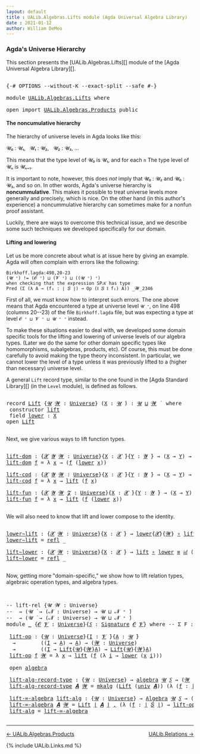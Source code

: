 ```yaml
---
layout: default
title : UALib.Algebras.Lifts module (Agda Universal Algebra Library)
date : 2021-01-12
author: William DeMeo
---
```


### <a id="agdas-universe-hierarchy">Agda's Universe Hierarchy</a>

This section presents the [UALib.Algebras.Lifts][] module of the [Agda Universal Algebra Library][].

<pre class="Agda">

<a id="319" class="Symbol">{-#</a> <a id="323" class="Keyword">OPTIONS</a> <a id="331" class="Pragma">--without-K</a> <a id="343" class="Pragma">--exact-split</a> <a id="357" class="Pragma">--safe</a> <a id="364" class="Symbol">#-}</a>

<a id="369" class="Keyword">module</a> <a id="376" href="UALib.Algebras.Lifts.html" class="Module">UALib.Algebras.Lifts</a> <a id="397" class="Keyword">where</a>

<a id="404" class="Keyword">open</a> <a id="409" class="Keyword">import</a> <a id="416" href="UALib.Algebras.Products.html" class="Module">UALib.Algebras.Products</a> <a id="440" class="Keyword">public</a>
</pre>

#### The noncumulative hierarchy

The hierarchy of universe levels in Agda looks like this:

𝓤₀ : 𝓤₁, &nbsp; 𝓤₁ : 𝓤₂, &nbsp; 𝓤₂ : 𝓤₃, …

This means that the type level of 𝓤₀ is 𝓤₁, and for each `n` The type level of 𝓤ₙ is 𝓤ₙ₊₁.

It is important to note, however, this does *not* imply that 𝓤₀ : 𝓤₂ and 𝓤₀ : 𝓤₃, and so on.  In other words, Agda's universe hierarchy is **noncummulative**.  This makes it possible to treat universe levels more generally and precisely, which is nice. On the other hand (in this author's experience) a noncummulative hierarchy can sometimes make for a nonfun proof assistant.

Luckily, there are ways to overcome this technical issue, and we describe some such techniques we developed specifically for our domain.

#### Lifting and lowering

Let us be more concrete about what is at issue here by giving an example. Agda will often complain with errors like the following:

```
Birkhoff.lagda:498,20-23
(𝓤 ⁺) != (𝓞 ⁺) ⊔ (𝓥 ⁺) ⊔ ((𝓤 ⁺) ⁺)
when checking that the expression SP𝒦 has type
Pred (Σ (λ A → (f₁ : ∣ 𝑆 ∣) → Op (∥ 𝑆 ∥ f₁) A)) _𝓦_2346
```

First of all, we must know how to interpret such errors. The one above means that Agda encountered a type at universe level `𝓤 ⁺`, on line 498 (columns 20--23) of the file `Birkhoff.lagda` file, but was expecting a type at level `𝓞 ⁺ ⊔ 𝓥 ⁺ ⊔ 𝓤 ⁺ ⁺` instead.

To make these situations easier to deal with, we developed some domain specific tools for the lifting and lowering of universe levels of our algebra types. (Later we do the same for other domain specific types like homomorphisms, subalgebras, products, etc).  Of course, this must be done carefully to avoid making the type theory inconsistent.  In particular, we cannot lower the level of a type unless it was previously lifted to a (higher than necessary) universe level.

A general `Lift` record type, similar to the one found in the [Agda Standard Library][] (in the `Level` module), is defined as follows.

<pre class="Agda">

<a id="2420" class="Keyword">record</a> <a id="Lift"></a><a id="2427" href="UALib.Algebras.Lifts.html#2427" class="Record">Lift</a> <a id="2432" class="Symbol">{</a><a id="2433" href="UALib.Algebras.Lifts.html#2433" class="Bound">𝓤</a> <a id="2435" href="UALib.Algebras.Lifts.html#2435" class="Bound">𝓦</a> <a id="2437" class="Symbol">:</a> <a id="2439" href="universes.html#551" class="Postulate">Universe</a><a id="2447" class="Symbol">}</a> <a id="2449" class="Symbol">(</a><a id="2450" href="UALib.Algebras.Lifts.html#2450" class="Bound">X</a> <a id="2452" class="Symbol">:</a> <a id="2454" href="UALib.Algebras.Lifts.html#2433" class="Bound">𝓤</a> <a id="2456" href="universes.html#758" class="Function Operator">̇</a><a id="2457" class="Symbol">)</a> <a id="2459" class="Symbol">:</a> <a id="2461" href="UALib.Algebras.Lifts.html#2433" class="Bound">𝓤</a> <a id="2463" href="Agda.Primitive.html#636" class="Primitive Operator">⊔</a> <a id="2465" href="UALib.Algebras.Lifts.html#2435" class="Bound">𝓦</a> <a id="2467" href="universes.html#758" class="Function Operator">̇</a>  <a id="2470" class="Keyword">where</a>
 <a id="2477" class="Keyword">constructor</a> <a id="lift"></a><a id="2489" href="UALib.Algebras.Lifts.html#2489" class="InductiveConstructor">lift</a>
 <a id="2495" class="Keyword">field</a> <a id="Lift.lower"></a><a id="2501" href="UALib.Algebras.Lifts.html#2501" class="Field">lower</a> <a id="2507" class="Symbol">:</a> <a id="2509" href="UALib.Algebras.Lifts.html#2450" class="Bound">X</a>
<a id="2511" class="Keyword">open</a> <a id="2516" href="UALib.Algebras.Lifts.html#2427" class="Module">Lift</a>

</pre>

Next, we give various ways to lift function types.

<pre class="Agda">

<a id="lift-dom"></a><a id="2600" href="UALib.Algebras.Lifts.html#2600" class="Function">lift-dom</a> <a id="2609" class="Symbol">:</a> <a id="2611" class="Symbol">{</a><a id="2612" href="UALib.Algebras.Lifts.html#2612" class="Bound">𝓧</a> <a id="2614" href="UALib.Algebras.Lifts.html#2614" class="Bound">𝓨</a> <a id="2616" href="UALib.Algebras.Lifts.html#2616" class="Bound">𝓦</a> <a id="2618" class="Symbol">:</a> <a id="2620" href="universes.html#551" class="Postulate">Universe</a><a id="2628" class="Symbol">}{</a><a id="2630" href="UALib.Algebras.Lifts.html#2630" class="Bound">X</a> <a id="2632" class="Symbol">:</a> <a id="2634" href="UALib.Algebras.Lifts.html#2612" class="Bound">𝓧</a> <a id="2636" href="universes.html#758" class="Function Operator">̇</a><a id="2637" class="Symbol">}{</a><a id="2639" href="UALib.Algebras.Lifts.html#2639" class="Bound">Y</a> <a id="2641" class="Symbol">:</a> <a id="2643" href="UALib.Algebras.Lifts.html#2614" class="Bound">𝓨</a> <a id="2645" href="universes.html#758" class="Function Operator">̇</a><a id="2646" class="Symbol">}</a> <a id="2648" class="Symbol">→</a> <a id="2650" class="Symbol">(</a><a id="2651" href="UALib.Algebras.Lifts.html#2630" class="Bound">X</a> <a id="2653" class="Symbol">→</a> <a id="2655" href="UALib.Algebras.Lifts.html#2639" class="Bound">Y</a><a id="2656" class="Symbol">)</a> <a id="2658" class="Symbol">→</a> <a id="2660" class="Symbol">(</a><a id="2661" href="UALib.Algebras.Lifts.html#2427" class="Record">Lift</a><a id="2665" class="Symbol">{</a><a id="2666" href="UALib.Algebras.Lifts.html#2612" class="Bound">𝓧</a><a id="2667" class="Symbol">}{</a><a id="2669" href="UALib.Algebras.Lifts.html#2616" class="Bound">𝓦</a><a id="2670" class="Symbol">}</a> <a id="2672" href="UALib.Algebras.Lifts.html#2630" class="Bound">X</a> <a id="2674" class="Symbol">→</a> <a id="2676" href="UALib.Algebras.Lifts.html#2639" class="Bound">Y</a><a id="2677" class="Symbol">)</a>
<a id="2679" href="UALib.Algebras.Lifts.html#2600" class="Function">lift-dom</a> <a id="2688" href="UALib.Algebras.Lifts.html#2688" class="Bound">f</a> <a id="2690" class="Symbol">=</a> <a id="2692" class="Symbol">λ</a> <a id="2694" href="UALib.Algebras.Lifts.html#2694" class="Bound">x</a> <a id="2696" class="Symbol">→</a> <a id="2698" class="Symbol">(</a><a id="2699" href="UALib.Algebras.Lifts.html#2688" class="Bound">f</a> <a id="2701" class="Symbol">(</a><a id="2702" href="UALib.Algebras.Lifts.html#2501" class="Field">lower</a> <a id="2708" href="UALib.Algebras.Lifts.html#2694" class="Bound">x</a><a id="2709" class="Symbol">))</a>

<a id="lift-cod"></a><a id="2713" href="UALib.Algebras.Lifts.html#2713" class="Function">lift-cod</a> <a id="2722" class="Symbol">:</a> <a id="2724" class="Symbol">{</a><a id="2725" href="UALib.Algebras.Lifts.html#2725" class="Bound">𝓧</a> <a id="2727" href="UALib.Algebras.Lifts.html#2727" class="Bound">𝓨</a> <a id="2729" href="UALib.Algebras.Lifts.html#2729" class="Bound">𝓦</a> <a id="2731" class="Symbol">:</a> <a id="2733" href="universes.html#551" class="Postulate">Universe</a><a id="2741" class="Symbol">}{</a><a id="2743" href="UALib.Algebras.Lifts.html#2743" class="Bound">X</a> <a id="2745" class="Symbol">:</a> <a id="2747" href="UALib.Algebras.Lifts.html#2725" class="Bound">𝓧</a> <a id="2749" href="universes.html#758" class="Function Operator">̇</a><a id="2750" class="Symbol">}{</a><a id="2752" href="UALib.Algebras.Lifts.html#2752" class="Bound">Y</a> <a id="2754" class="Symbol">:</a> <a id="2756" href="UALib.Algebras.Lifts.html#2727" class="Bound">𝓨</a> <a id="2758" href="universes.html#758" class="Function Operator">̇</a><a id="2759" class="Symbol">}</a> <a id="2761" class="Symbol">→</a> <a id="2763" class="Symbol">(</a><a id="2764" href="UALib.Algebras.Lifts.html#2743" class="Bound">X</a> <a id="2766" class="Symbol">→</a> <a id="2768" href="UALib.Algebras.Lifts.html#2752" class="Bound">Y</a><a id="2769" class="Symbol">)</a> <a id="2771" class="Symbol">→</a> <a id="2773" class="Symbol">(</a><a id="2774" href="UALib.Algebras.Lifts.html#2743" class="Bound">X</a> <a id="2776" class="Symbol">→</a> <a id="2778" href="UALib.Algebras.Lifts.html#2427" class="Record">Lift</a><a id="2782" class="Symbol">{</a><a id="2783" href="UALib.Algebras.Lifts.html#2727" class="Bound">𝓨</a><a id="2784" class="Symbol">}{</a><a id="2786" href="UALib.Algebras.Lifts.html#2729" class="Bound">𝓦</a><a id="2787" class="Symbol">}</a> <a id="2789" href="UALib.Algebras.Lifts.html#2752" class="Bound">Y</a><a id="2790" class="Symbol">)</a>
<a id="2792" href="UALib.Algebras.Lifts.html#2713" class="Function">lift-cod</a> <a id="2801" href="UALib.Algebras.Lifts.html#2801" class="Bound">f</a> <a id="2803" class="Symbol">=</a> <a id="2805" class="Symbol">λ</a> <a id="2807" href="UALib.Algebras.Lifts.html#2807" class="Bound">x</a> <a id="2809" class="Symbol">→</a> <a id="2811" href="UALib.Algebras.Lifts.html#2489" class="InductiveConstructor">lift</a> <a id="2816" class="Symbol">(</a><a id="2817" href="UALib.Algebras.Lifts.html#2801" class="Bound">f</a> <a id="2819" href="UALib.Algebras.Lifts.html#2807" class="Bound">x</a><a id="2820" class="Symbol">)</a>

<a id="lift-fun"></a><a id="2823" href="UALib.Algebras.Lifts.html#2823" class="Function">lift-fun</a> <a id="2832" class="Symbol">:</a> <a id="2834" class="Symbol">{</a><a id="2835" href="UALib.Algebras.Lifts.html#2835" class="Bound">𝓧</a> <a id="2837" href="UALib.Algebras.Lifts.html#2837" class="Bound">𝓨</a> <a id="2839" href="UALib.Algebras.Lifts.html#2839" class="Bound">𝓦</a> <a id="2841" href="UALib.Algebras.Lifts.html#2841" class="Bound">𝓩</a> <a id="2843" class="Symbol">:</a> <a id="2845" href="universes.html#551" class="Postulate">Universe</a><a id="2853" class="Symbol">}{</a><a id="2855" href="UALib.Algebras.Lifts.html#2855" class="Bound">X</a> <a id="2857" class="Symbol">:</a> <a id="2859" href="UALib.Algebras.Lifts.html#2835" class="Bound">𝓧</a> <a id="2861" href="universes.html#758" class="Function Operator">̇</a><a id="2862" class="Symbol">}{</a><a id="2864" href="UALib.Algebras.Lifts.html#2864" class="Bound">Y</a> <a id="2866" class="Symbol">:</a> <a id="2868" href="UALib.Algebras.Lifts.html#2837" class="Bound">𝓨</a> <a id="2870" href="universes.html#758" class="Function Operator">̇</a><a id="2871" class="Symbol">}</a> <a id="2873" class="Symbol">→</a> <a id="2875" class="Symbol">(</a><a id="2876" href="UALib.Algebras.Lifts.html#2855" class="Bound">X</a> <a id="2878" class="Symbol">→</a> <a id="2880" href="UALib.Algebras.Lifts.html#2864" class="Bound">Y</a><a id="2881" class="Symbol">)</a> <a id="2883" class="Symbol">→</a> <a id="2885" class="Symbol">(</a><a id="2886" href="UALib.Algebras.Lifts.html#2427" class="Record">Lift</a><a id="2890" class="Symbol">{</a><a id="2891" href="UALib.Algebras.Lifts.html#2835" class="Bound">𝓧</a><a id="2892" class="Symbol">}{</a><a id="2894" href="UALib.Algebras.Lifts.html#2839" class="Bound">𝓦</a><a id="2895" class="Symbol">}</a> <a id="2897" href="UALib.Algebras.Lifts.html#2855" class="Bound">X</a> <a id="2899" class="Symbol">→</a> <a id="2901" href="UALib.Algebras.Lifts.html#2427" class="Record">Lift</a><a id="2905" class="Symbol">{</a><a id="2906" href="UALib.Algebras.Lifts.html#2837" class="Bound">𝓨</a><a id="2907" class="Symbol">}{</a><a id="2909" href="UALib.Algebras.Lifts.html#2841" class="Bound">𝓩</a><a id="2910" class="Symbol">}</a> <a id="2912" href="UALib.Algebras.Lifts.html#2864" class="Bound">Y</a><a id="2913" class="Symbol">)</a>
<a id="2915" href="UALib.Algebras.Lifts.html#2823" class="Function">lift-fun</a> <a id="2924" href="UALib.Algebras.Lifts.html#2924" class="Bound">f</a> <a id="2926" class="Symbol">=</a> <a id="2928" class="Symbol">λ</a> <a id="2930" href="UALib.Algebras.Lifts.html#2930" class="Bound">x</a> <a id="2932" class="Symbol">→</a> <a id="2934" href="UALib.Algebras.Lifts.html#2489" class="InductiveConstructor">lift</a> <a id="2939" class="Symbol">(</a><a id="2940" href="UALib.Algebras.Lifts.html#2924" class="Bound">f</a> <a id="2942" class="Symbol">(</a><a id="2943" href="UALib.Algebras.Lifts.html#2501" class="Field">lower</a> <a id="2949" href="UALib.Algebras.Lifts.html#2930" class="Bound">x</a><a id="2950" class="Symbol">))</a>

</pre>

We will also need to know that lift and lower compose to the identity.

<pre class="Agda">

<a id="lower∼lift"></a><a id="3052" href="UALib.Algebras.Lifts.html#3052" class="Function">lower∼lift</a> <a id="3063" class="Symbol">:</a> <a id="3065" class="Symbol">{</a><a id="3066" href="UALib.Algebras.Lifts.html#3066" class="Bound">𝓧</a> <a id="3068" href="UALib.Algebras.Lifts.html#3068" class="Bound">𝓦</a> <a id="3070" class="Symbol">:</a> <a id="3072" href="universes.html#551" class="Postulate">Universe</a><a id="3080" class="Symbol">}{</a><a id="3082" href="UALib.Algebras.Lifts.html#3082" class="Bound">X</a> <a id="3084" class="Symbol">:</a> <a id="3086" href="UALib.Algebras.Lifts.html#3066" class="Bound">𝓧</a> <a id="3088" href="universes.html#758" class="Function Operator">̇</a><a id="3089" class="Symbol">}</a> <a id="3091" class="Symbol">→</a> <a id="3093" href="UALib.Algebras.Lifts.html#2501" class="Field">lower</a><a id="3098" class="Symbol">{</a><a id="3099" href="UALib.Algebras.Lifts.html#3066" class="Bound">𝓧</a><a id="3100" class="Symbol">}{</a><a id="3102" href="UALib.Algebras.Lifts.html#3068" class="Bound">𝓦</a><a id="3103" class="Symbol">}</a> <a id="3105" href="MGS-MLTT.html#3813" class="Function Operator">∘</a> <a id="3107" href="UALib.Algebras.Lifts.html#2489" class="InductiveConstructor">lift</a> <a id="3112" href="UALib.Prelude.Preliminaries.html#5654" class="Datatype Operator">≡</a> <a id="3114" href="MGS-MLTT.html#3778" class="Function">𝑖𝑑</a> <a id="3117" href="UALib.Algebras.Lifts.html#3082" class="Bound">X</a>
<a id="3119" href="UALib.Algebras.Lifts.html#3052" class="Function">lower∼lift</a> <a id="3130" class="Symbol">=</a> <a id="3132" href="UALib.Prelude.Preliminaries.html#5690" class="InductiveConstructor">refl</a> <a id="3137" class="Symbol">_</a>

<a id="lift∼lower"></a><a id="3140" href="UALib.Algebras.Lifts.html#3140" class="Function">lift∼lower</a> <a id="3151" class="Symbol">:</a> <a id="3153" class="Symbol">{</a><a id="3154" href="UALib.Algebras.Lifts.html#3154" class="Bound">𝓧</a> <a id="3156" href="UALib.Algebras.Lifts.html#3156" class="Bound">𝓦</a> <a id="3158" class="Symbol">:</a> <a id="3160" href="universes.html#551" class="Postulate">Universe</a><a id="3168" class="Symbol">}{</a><a id="3170" href="UALib.Algebras.Lifts.html#3170" class="Bound">X</a> <a id="3172" class="Symbol">:</a> <a id="3174" href="UALib.Algebras.Lifts.html#3154" class="Bound">𝓧</a> <a id="3176" href="universes.html#758" class="Function Operator">̇</a><a id="3177" class="Symbol">}</a> <a id="3179" class="Symbol">→</a> <a id="3181" href="UALib.Algebras.Lifts.html#2489" class="InductiveConstructor">lift</a> <a id="3186" href="MGS-MLTT.html#3813" class="Function Operator">∘</a> <a id="3188" href="UALib.Algebras.Lifts.html#2501" class="Field">lower</a> <a id="3194" href="UALib.Prelude.Preliminaries.html#5654" class="Datatype Operator">≡</a> <a id="3196" href="MGS-MLTT.html#3778" class="Function">𝑖𝑑</a> <a id="3199" class="Symbol">(</a><a id="3200" href="UALib.Algebras.Lifts.html#2427" class="Record">Lift</a><a id="3204" class="Symbol">{</a><a id="3205" href="UALib.Algebras.Lifts.html#3154" class="Bound">𝓧</a><a id="3206" class="Symbol">}{</a><a id="3208" href="UALib.Algebras.Lifts.html#3156" class="Bound">𝓦</a><a id="3209" class="Symbol">}</a> <a id="3211" href="UALib.Algebras.Lifts.html#3170" class="Bound">X</a><a id="3212" class="Symbol">)</a>
<a id="3214" href="UALib.Algebras.Lifts.html#3140" class="Function">lift∼lower</a> <a id="3225" class="Symbol">=</a> <a id="3227" href="UALib.Prelude.Preliminaries.html#5690" class="InductiveConstructor">refl</a> <a id="3232" class="Symbol">_</a>

</pre>

Now, getting more "domain-specific," we show how to lift relation types, algebraic operation types, and algebra types.

<pre class="Agda">


<a id="3382" class="Comment">-- lift-rel {𝓤 𝓦 : Universe}</a>
<a id="3411" class="Comment">--  → (𝓤 ̇ → (𝓝 : Universe) → 𝓤 ⊔ 𝓝 ⁺ ̇)</a>
<a id="3452" class="Comment">--  → (𝓤 ̇ → (𝓝 : Universe) → 𝓤 ⊔ 𝓝 ⁺ ̇)</a>
<a id="3493" class="Keyword">module</a> <a id="3500" href="UALib.Algebras.Lifts.html#3500" class="Module">_</a> <a id="3502" class="Symbol">{</a><a id="3503" href="UALib.Algebras.Lifts.html#3503" class="Bound">𝓞</a> <a id="3505" href="UALib.Algebras.Lifts.html#3505" class="Bound">𝓥</a> <a id="3507" class="Symbol">:</a> <a id="3509" href="universes.html#551" class="Postulate">Universe</a><a id="3517" class="Symbol">}{</a><a id="3519" href="UALib.Algebras.Lifts.html#3519" class="Bound">𝑆</a> <a id="3521" class="Symbol">:</a> <a id="3523" href="UALib.Algebras.Signatures.html#1457" class="Function">Signature</a> <a id="3533" href="UALib.Algebras.Lifts.html#3503" class="Bound">𝓞</a> <a id="3535" href="UALib.Algebras.Lifts.html#3505" class="Bound">𝓥</a><a id="3536" class="Symbol">}</a> <a id="3538" class="Keyword">where</a> <a id="3544" class="Comment">-- Σ F ꞉ 𝓞 ̇ , ( F → 𝓥 ̇)} where</a>

 <a id="3579" href="UALib.Algebras.Lifts.html#3579" class="Function">lift-op</a> <a id="3587" class="Symbol">:</a> <a id="3589" class="Symbol">{</a><a id="3590" href="UALib.Algebras.Lifts.html#3590" class="Bound">𝓤</a> <a id="3592" class="Symbol">:</a> <a id="3594" href="universes.html#551" class="Postulate">Universe</a><a id="3602" class="Symbol">}{</a><a id="3604" href="UALib.Algebras.Lifts.html#3604" class="Bound">I</a> <a id="3606" class="Symbol">:</a> <a id="3608" href="UALib.Algebras.Lifts.html#3505" class="Bound">𝓥</a> <a id="3610" href="universes.html#758" class="Function Operator">̇</a><a id="3611" class="Symbol">}{</a><a id="3613" href="UALib.Algebras.Lifts.html#3613" class="Bound">A</a> <a id="3615" class="Symbol">:</a> <a id="3617" href="UALib.Algebras.Lifts.html#3590" class="Bound">𝓤</a> <a id="3619" href="universes.html#758" class="Function Operator">̇</a><a id="3620" class="Symbol">}</a>
  <a id="3624" class="Symbol">→</a>        <a id="3633" class="Symbol">((</a><a id="3635" href="UALib.Algebras.Lifts.html#3604" class="Bound">I</a> <a id="3637" class="Symbol">→</a> <a id="3639" href="UALib.Algebras.Lifts.html#3613" class="Bound">A</a><a id="3640" class="Symbol">)</a> <a id="3642" class="Symbol">→</a> <a id="3644" href="UALib.Algebras.Lifts.html#3613" class="Bound">A</a><a id="3645" class="Symbol">)</a> <a id="3647" class="Symbol">→</a> <a id="3649" class="Symbol">(</a><a id="3650" href="UALib.Algebras.Lifts.html#3650" class="Bound">𝓦</a> <a id="3652" class="Symbol">:</a> <a id="3654" href="universes.html#551" class="Postulate">Universe</a><a id="3662" class="Symbol">)</a>
  <a id="3666" class="Symbol">→</a>        <a id="3675" class="Symbol">((</a><a id="3677" href="UALib.Algebras.Lifts.html#3604" class="Bound">I</a> <a id="3679" class="Symbol">→</a> <a id="3681" href="UALib.Algebras.Lifts.html#2427" class="Record">Lift</a><a id="3685" class="Symbol">{</a><a id="3686" href="UALib.Algebras.Lifts.html#3590" class="Bound">𝓤</a><a id="3687" class="Symbol">}{</a><a id="3689" href="UALib.Algebras.Lifts.html#3650" class="Bound">𝓦</a><a id="3690" class="Symbol">}</a><a id="3691" href="UALib.Algebras.Lifts.html#3613" class="Bound">A</a><a id="3692" class="Symbol">)</a> <a id="3694" class="Symbol">→</a> <a id="3696" href="UALib.Algebras.Lifts.html#2427" class="Record">Lift</a><a id="3700" class="Symbol">{</a><a id="3701" href="UALib.Algebras.Lifts.html#3590" class="Bound">𝓤</a><a id="3702" class="Symbol">}{</a><a id="3704" href="UALib.Algebras.Lifts.html#3650" class="Bound">𝓦</a><a id="3705" class="Symbol">}</a><a id="3706" href="UALib.Algebras.Lifts.html#3613" class="Bound">A</a><a id="3707" class="Symbol">)</a>
 <a id="3710" href="UALib.Algebras.Lifts.html#3579" class="Function">lift-op</a> <a id="3718" href="UALib.Algebras.Lifts.html#3718" class="Bound">f</a> <a id="3720" href="UALib.Algebras.Lifts.html#3720" class="Bound">𝓦</a> <a id="3722" class="Symbol">=</a> <a id="3724" class="Symbol">λ</a> <a id="3726" href="UALib.Algebras.Lifts.html#3726" class="Bound">x</a> <a id="3728" class="Symbol">→</a> <a id="3730" href="UALib.Algebras.Lifts.html#2489" class="InductiveConstructor">lift</a> <a id="3735" class="Symbol">(</a><a id="3736" href="UALib.Algebras.Lifts.html#3718" class="Bound">f</a> <a id="3738" class="Symbol">(λ</a> <a id="3741" href="UALib.Algebras.Lifts.html#3741" class="Bound">i</a> <a id="3743" class="Symbol">→</a> <a id="3745" href="UALib.Algebras.Lifts.html#2501" class="Field">lower</a> <a id="3751" class="Symbol">(</a><a id="3752" href="UALib.Algebras.Lifts.html#3726" class="Bound">x</a> <a id="3754" href="UALib.Algebras.Lifts.html#3741" class="Bound">i</a><a id="3755" class="Symbol">)))</a>

 <a id="3761" class="Keyword">open</a> <a id="3766" href="UALib.Algebras.Algebras.html#2047" class="Module">algebra</a>

 <a id="3776" href="UALib.Algebras.Lifts.html#3776" class="Function">lift-alg-record-type</a> <a id="3797" class="Symbol">:</a> <a id="3799" class="Symbol">{</a><a id="3800" href="UALib.Algebras.Lifts.html#3800" class="Bound">𝓤</a> <a id="3802" class="Symbol">:</a> <a id="3804" href="universes.html#551" class="Postulate">Universe</a><a id="3812" class="Symbol">}</a> <a id="3814" class="Symbol">→</a> <a id="3816" href="UALib.Algebras.Algebras.html#2047" class="Record">algebra</a> <a id="3824" href="UALib.Algebras.Lifts.html#3800" class="Bound">𝓤</a> <a id="3826" href="UALib.Algebras.Lifts.html#3519" class="Bound">𝑆</a> <a id="3828" class="Symbol">→</a> <a id="3830" class="Symbol">(</a><a id="3831" href="UALib.Algebras.Lifts.html#3831" class="Bound">𝓦</a> <a id="3833" class="Symbol">:</a> <a id="3835" href="universes.html#551" class="Postulate">Universe</a><a id="3843" class="Symbol">)</a> <a id="3845" class="Symbol">→</a> <a id="3847" href="UALib.Algebras.Algebras.html#2047" class="Record">algebra</a> <a id="3855" class="Symbol">(</a><a id="3856" href="UALib.Algebras.Lifts.html#3800" class="Bound">𝓤</a> <a id="3858" href="Agda.Primitive.html#636" class="Primitive Operator">⊔</a> <a id="3860" href="UALib.Algebras.Lifts.html#3831" class="Bound">𝓦</a><a id="3861" class="Symbol">)</a> <a id="3863" href="UALib.Algebras.Lifts.html#3519" class="Bound">𝑆</a>
 <a id="3866" href="UALib.Algebras.Lifts.html#3776" class="Function">lift-alg-record-type</a> <a id="3887" href="UALib.Algebras.Lifts.html#3887" class="Bound">𝑨</a> <a id="3889" href="UALib.Algebras.Lifts.html#3889" class="Bound">𝓦</a> <a id="3891" class="Symbol">=</a> <a id="3893" href="UALib.Algebras.Algebras.html#2128" class="InductiveConstructor">mkalg</a> <a id="3899" class="Symbol">(</a><a id="3900" href="UALib.Algebras.Lifts.html#2427" class="Record">Lift</a> <a id="3905" class="Symbol">(</a><a id="3906" href="UALib.Algebras.Algebras.html#2145" class="Field">univ</a> <a id="3911" href="UALib.Algebras.Lifts.html#3887" class="Bound">𝑨</a><a id="3912" class="Symbol">))</a> <a id="3915" class="Symbol">(λ</a> <a id="3918" class="Symbol">(</a><a id="3919" href="UALib.Algebras.Lifts.html#3919" class="Bound">f</a> <a id="3921" class="Symbol">:</a> <a id="3923" href="UALib.Prelude.Preliminaries.html#10371" class="Function Operator">∣</a> <a id="3925" href="UALib.Algebras.Lifts.html#3519" class="Bound">𝑆</a> <a id="3927" href="UALib.Prelude.Preliminaries.html#10371" class="Function Operator">∣</a><a id="3928" class="Symbol">)</a> <a id="3930" class="Symbol">→</a> <a id="3932" href="UALib.Algebras.Lifts.html#3579" class="Function">lift-op</a> <a id="3940" class="Symbol">((</a><a id="3942" href="UALib.Algebras.Algebras.html#2159" class="Field">op</a> <a id="3945" href="UALib.Algebras.Lifts.html#3887" class="Bound">𝑨</a><a id="3946" class="Symbol">)</a> <a id="3948" href="UALib.Algebras.Lifts.html#3919" class="Bound">f</a><a id="3949" class="Symbol">)</a> <a id="3951" href="UALib.Algebras.Lifts.html#3889" class="Bound">𝓦</a><a id="3952" class="Symbol">)</a>

 <a id="3956" href="UALib.Algebras.Lifts.html#3956" class="Function">lift-∞-algebra</a> <a id="3971" href="UALib.Algebras.Lifts.html#3971" class="Function">lift-alg</a> <a id="3980" class="Symbol">:</a> <a id="3982" class="Symbol">{</a><a id="3983" href="UALib.Algebras.Lifts.html#3983" class="Bound">𝓤</a> <a id="3985" class="Symbol">:</a> <a id="3987" href="universes.html#551" class="Postulate">Universe</a><a id="3995" class="Symbol">}</a> <a id="3997" class="Symbol">→</a> <a id="3999" href="UALib.Algebras.Algebras.html#813" class="Function">Algebra</a> <a id="4007" href="UALib.Algebras.Lifts.html#3983" class="Bound">𝓤</a> <a id="4009" href="UALib.Algebras.Lifts.html#3519" class="Bound">𝑆</a> <a id="4011" class="Symbol">→</a> <a id="4013" class="Symbol">(</a><a id="4014" href="UALib.Algebras.Lifts.html#4014" class="Bound">𝓦</a> <a id="4016" class="Symbol">:</a> <a id="4018" href="universes.html#551" class="Postulate">Universe</a><a id="4026" class="Symbol">)</a> <a id="4028" class="Symbol">→</a> <a id="4030" href="UALib.Algebras.Algebras.html#813" class="Function">Algebra</a> <a id="4038" class="Symbol">(</a><a id="4039" href="UALib.Algebras.Lifts.html#3983" class="Bound">𝓤</a> <a id="4041" href="Agda.Primitive.html#636" class="Primitive Operator">⊔</a> <a id="4043" href="UALib.Algebras.Lifts.html#4014" class="Bound">𝓦</a><a id="4044" class="Symbol">)</a> <a id="4046" href="UALib.Algebras.Lifts.html#3519" class="Bound">𝑆</a>
 <a id="4049" href="UALib.Algebras.Lifts.html#3956" class="Function">lift-∞-algebra</a> <a id="4064" href="UALib.Algebras.Lifts.html#4064" class="Bound">𝑨</a> <a id="4066" href="UALib.Algebras.Lifts.html#4066" class="Bound">𝓦</a> <a id="4068" class="Symbol">=</a> <a id="4070" href="UALib.Algebras.Lifts.html#2427" class="Record">Lift</a> <a id="4075" href="UALib.Prelude.Preliminaries.html#10371" class="Function Operator">∣</a> <a id="4077" href="UALib.Algebras.Lifts.html#4064" class="Bound">𝑨</a> <a id="4079" href="UALib.Prelude.Preliminaries.html#10371" class="Function Operator">∣</a> <a id="4081" href="UALib.Prelude.Preliminaries.html#5763" class="InductiveConstructor Operator">,</a> <a id="4083" class="Symbol">(λ</a> <a id="4086" class="Symbol">(</a><a id="4087" href="UALib.Algebras.Lifts.html#4087" class="Bound">f</a> <a id="4089" class="Symbol">:</a> <a id="4091" href="UALib.Prelude.Preliminaries.html#10371" class="Function Operator">∣</a> <a id="4093" href="UALib.Algebras.Lifts.html#3519" class="Bound">𝑆</a> <a id="4095" href="UALib.Prelude.Preliminaries.html#10371" class="Function Operator">∣</a><a id="4096" class="Symbol">)</a> <a id="4098" class="Symbol">→</a> <a id="4100" href="UALib.Algebras.Lifts.html#3579" class="Function">lift-op</a> <a id="4108" class="Symbol">(</a><a id="4109" href="UALib.Prelude.Preliminaries.html#10452" class="Function Operator">∥</a> <a id="4111" href="UALib.Algebras.Lifts.html#4064" class="Bound">𝑨</a> <a id="4113" href="UALib.Prelude.Preliminaries.html#10452" class="Function Operator">∥</a> <a id="4115" href="UALib.Algebras.Lifts.html#4087" class="Bound">f</a><a id="4116" class="Symbol">)</a> <a id="4118" href="UALib.Algebras.Lifts.html#4066" class="Bound">𝓦</a><a id="4119" class="Symbol">)</a>
 <a id="4122" href="UALib.Algebras.Lifts.html#3971" class="Function">lift-alg</a> <a id="4131" class="Symbol">=</a> <a id="4133" href="UALib.Algebras.Lifts.html#3956" class="Function">lift-∞-algebra</a>

</pre>

---------------

[← UALib.Algebras.Products](UALib.Algebras.Products.html)
<span style="float:right;">[UALib.Relations →](UALib.Relations.html)</span>

{% include UALib.Links.md %}

